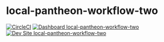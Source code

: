 # local-pantheon-workflow-two


[![CircleCI](https://circleci.com/gh/keepyourreceipt/local-pantheon-workflow-two.svg?style=shield)](https://circleci.com/gh/keepyourreceipt/local-pantheon-workflow-two)
[![Dashboard local-pantheon-workflow-two](https://img.shields.io/badge/dashboard-local_pantheon_workflow_two-yellow.svg)](https://dashboard.pantheon.io/sites/31e91b4b-33a4-47b6-a14a-5aa5cf611e25#dev/code)
[![Dev Site local-pantheon-workflow-two](https://img.shields.io/badge/site-local_pantheon_workflow_two-blue.svg)](http://dev-local-pantheon-workflow-two.pantheonsite.io/)